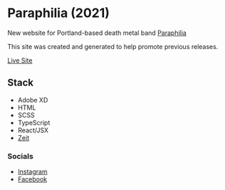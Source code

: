 # Paraphilia (2021)
New website for Portland-based death metal band [Paraphilia](https://paraphilia.bandcamp.com)

This site was created and generated to help promote previous releases. 

[Live Site](https://maest.us) 

## Stack
- Adobe XD 
- HTML 
- SCSS
- TypeScript 
- React/JSX 
- [Zeit](https://zeit.co)

### Socials 
- [Instagram](https://instagram/paraphilia.band)
- [Facebook](https://facebook.com/paraphilia.pnw)


